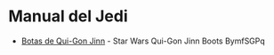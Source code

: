 
# Manual del Jedi

* [Botas de Qui-Gon Jinn](http://www.sistemiberica.es/star-wars-quigon-jinn-boots-bymfsgpq-p-747.aspx) - Star Wars Qui-Gon Jinn Boots BymfSGPq
